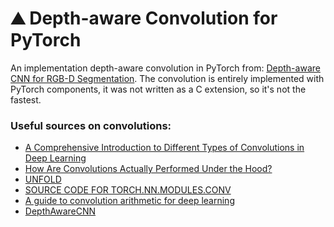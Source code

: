 # :mountain: Depth-aware Convolution for PyTorch
An implementation depth-aware convolution in PyTorch from: [Depth-aware CNN for RGB-D Segmentation](https://arxiv.org/pdf/1803.06791.pdf).
The convolution is entirely implemented with PyTorch components, it was not written as a C extension, so it's not the fastest.

### Useful sources on convolutions:
- [A Comprehensive Introduction to Different Types of Convolutions in Deep Learning](https://towardsdatascience.com/a-comprehensive-introduction-to-different-types-of-convolutions-in-deep-learning-669281e58215)
- [How Are Convolutions Actually Performed Under the Hood?](https://towardsdatascience.com/how-are-convolutions-actually-performed-under-the-hood-226523ce7fbf)
- [UNFOLD](https://pytorch.org/docs/stable/generated/torch.nn.Unfold.html?highlight=unfold#torch.nn.Unfold)
- [SOURCE CODE FOR TORCH.NN.MODULES.CONV](https://pytorch.org/docs/stable/_modules/torch/nn/modules/conv.html#Conv2d)
- [A guide to convolution arithmetic for deep learning](https://arxiv.org/pdf/1603.07285.pdf)
- [DepthAwareCNN](https://github.com/laughtervv/DepthAwareCNN)
